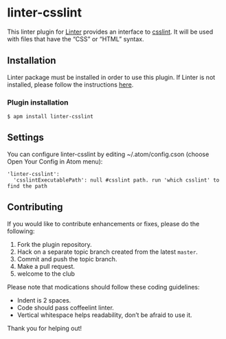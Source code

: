 linter-csslint
=========================

This linter plugin for [Linter](https://github.com/AtomLinter/Linter) provides an interface to [csslint](https://github.com/CSSLint/csslint). It will be used with files that have the “CSS” or “HTML” syntax.

## Installation
Linter package must be installed in order to use this plugin. If Linter is not installed, please follow the instructions [here](https://github.com/AtomLinter/Linter).

### Plugin installation
```
$ apm install linter-csslint
```

## Settings
You can configure linter-csslint by editing ~/.atom/config.cson (choose Open Your Config in Atom menu):
```
'linter-csslint':
  'csslintExecutablePath': null #csslint path. run 'which csslint' to find the path
```

## Contributing
If you would like to contribute enhancements or fixes, please do the following:

1. Fork the plugin repository.
1. Hack on a separate topic branch created from the latest `master`.
1. Commit and push the topic branch.
1. Make a pull request.
1. welcome to the club

Please note that modications should follow these coding guidelines:

- Indent is 2 spaces.
- Code should pass coffeelint linter.
- Vertical whitespace helps readability, don’t be afraid to use it.

Thank you for helping out!
